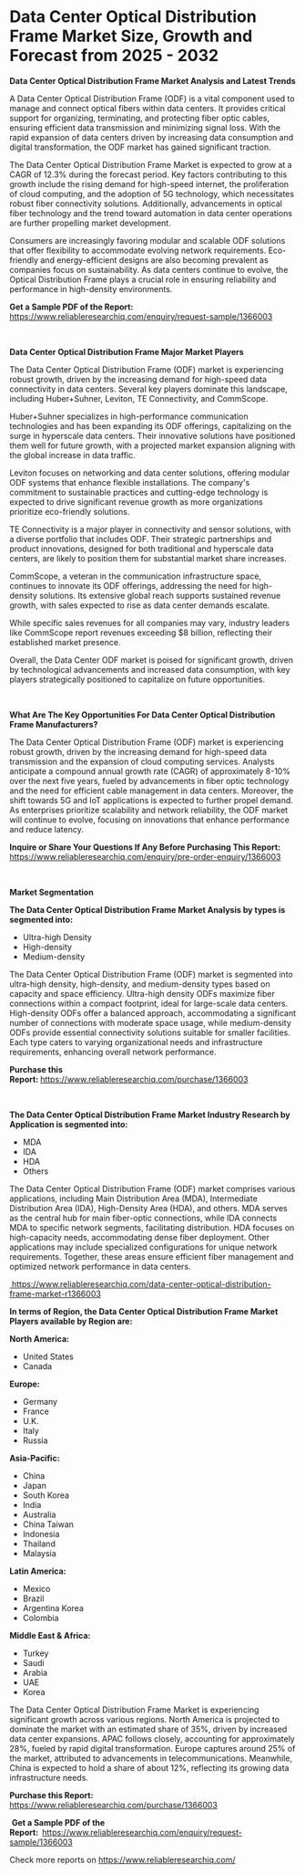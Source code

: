 <p><h1>Data Center Optical Distribution Frame Market Size, Growth and Forecast from 2025 - 2032</h1></p><p><strong>Data Center Optical Distribution Frame Market Analysis and Latest Trends</strong></p>
<p><p>A Data Center Optical Distribution Frame (ODF) is a vital component used to manage and connect optical fibers within data centers. It provides critical support for organizing, terminating, and protecting fiber optic cables, ensuring efficient data transmission and minimizing signal loss. With the rapid expansion of data centers driven by increasing data consumption and digital transformation, the ODF market has gained significant traction.</p><p>The Data Center Optical Distribution Frame Market is expected to grow at a CAGR of 12.3% during the forecast period. Key factors contributing to this growth include the rising demand for high-speed internet, the proliferation of cloud computing, and the adoption of 5G technology, which necessitates robust fiber connectivity solutions. Additionally, advancements in optical fiber technology and the trend toward automation in data center operations are further propelling market development.</p><p>Consumers are increasingly favoring modular and scalable ODF solutions that offer flexibility to accommodate evolving network requirements. Eco-friendly and energy-efficient designs are also becoming prevalent as companies focus on sustainability. As data centers continue to evolve, the Optical Distribution Frame plays a crucial role in ensuring reliability and performance in high-density environments.</p></p>
<p><strong>Get a Sample PDF of the Report:&nbsp;</strong> <a href="https://www.reliableresearchiq.com/enquiry/request-sample/1366003?utm_campaign=2820&utm_medium=2&utm_source=Github&utm_content=ia&utm_term=22032025&utm_id=data-center-optical-distribution-frame">https://www.reliableresearchiq.com/enquiry/request-sample/1366003</a></p>
<p>&nbsp;</p>
<p><strong>Data Center Optical Distribution Frame Major Market Players</strong></p>
<p><p>The Data Center Optical Distribution Frame (ODF) market is experiencing robust growth, driven by the increasing demand for high-speed data connectivity in data centers. Several key players dominate this landscape, including Huber+Suhner, Leviton, TE Connectivity, and CommScope.</p><p>Huber+Suhner specializes in high-performance communication technologies and has been expanding its ODF offerings, capitalizing on the surge in hyperscale data centers. Their innovative solutions have positioned them well for future growth, with a projected market expansion aligning with the global increase in data traffic.</p><p>Leviton focuses on networking and data center solutions, offering modular ODF systems that enhance flexible installations. The company's commitment to sustainable practices and cutting-edge technology is expected to drive significant revenue growth as more organizations prioritize eco-friendly solutions.</p><p>TE Connectivity is a major player in connectivity and sensor solutions, with a diverse portfolio that includes ODF. Their strategic partnerships and product innovations, designed for both traditional and hyperscale data centers, are likely to position them for substantial market share increases.</p><p>CommScope, a veteran in the communication infrastructure space, continues to innovate its ODF offerings, addressing the need for high-density solutions. Its extensive global reach supports sustained revenue growth, with sales expected to rise as data center demands escalate.</p><p>While specific sales revenues for all companies may vary, industry leaders like CommScope report revenues exceeding $8 billion, reflecting their established market presence.</p><p>Overall, the Data Center ODF market is poised for significant growth, driven by technological advancements and increased data consumption, with key players strategically positioned to capitalize on future opportunities.</p></p>
<p>&nbsp;</p>
<p><strong>What Are The Key Opportunities For Data Center Optical Distribution Frame Manufacturers?</strong></p>
<p><p>The Data Center Optical Distribution Frame (ODF) market is experiencing robust growth, driven by the increasing demand for high-speed data transmission and the expansion of cloud computing services. Analysts anticipate a compound annual growth rate (CAGR) of approximately 8-10% over the next five years, fueled by advancements in fiber optic technology and the need for efficient cable management in data centers. Moreover, the shift towards 5G and IoT applications is expected to further propel demand. As enterprises prioritize scalability and network reliability, the ODF market will continue to evolve, focusing on innovations that enhance performance and reduce latency.</p></p>
<p><strong>Inquire or Share Your Questions If Any Before Purchasing This Report:</strong> <a href="https://www.reliableresearchiq.com/enquiry/pre-order-enquiry/1366003?utm_campaign=2820&utm_medium=2&utm_source=Github&utm_content=ia&utm_term=22032025&utm_id=data-center-optical-distribution-frame">https://www.reliableresearchiq.com/enquiry/pre-order-enquiry/1366003</a></p>
<p>&nbsp;</p>
<p><strong>Market Segmentation</strong></p>
<p><strong>The Data Center Optical Distribution Frame Market Analysis by types is segmented into:</strong></p>
<p><ul><li>Ultra-high Density</li><li>High-density</li><li>Medium-density</li></ul></p>
<p><p>The Data Center Optical Distribution Frame (ODF) market is segmented into ultra-high density, high-density, and medium-density types based on capacity and space efficiency. Ultra-high density ODFs maximize fiber connections within a compact footprint, ideal for large-scale data centers. High-density ODFs offer a balanced approach, accommodating a significant number of connections with moderate space usage, while medium-density ODFs provide essential connectivity solutions suitable for smaller facilities. Each type caters to varying organizational needs and infrastructure requirements, enhancing overall network performance.</p></p>
<p><strong>Purchase this Report:&nbsp;</strong><a href="https://www.reliableresearchiq.com/purchase/1366003?utm_campaign=2820&utm_medium=2&utm_source=Github&utm_content=ia&utm_term=22032025&utm_id=data-center-optical-distribution-frame">https://www.reliableresearchiq.com/purchase/1366003</a></p>
<p>&nbsp;</p>
<p><strong>The Data Center Optical Distribution Frame Market Industry Research by Application is segmented into:</strong></p>
<p><ul><li>MDA</li><li>IDA</li><li>HDA</li><li>Others</li></ul></p>
<p><p>The Data Center Optical Distribution Frame (ODF) market comprises various applications, including Main Distribution Area (MDA), Intermediate Distribution Area (IDA), High-Density Area (HDA), and others. MDA serves as the central hub for main fiber-optic connections, while IDA connects MDA to specific network segments, facilitating distribution. HDA focuses on high-capacity needs, accommodating dense fiber deployment. Other applications may include specialized configurations for unique network requirements. Together, these areas ensure efficient fiber management and optimized network performance in data centers.</p></p>
<p><a href="https://www.reliableresearchiq.com/data-center-optical-distribution-frame-market-r1366003?utm_campaign=2820&utm_medium=2&utm_source=Github&utm_content=ia&utm_term=22032025&utm_id=data-center-optical-distribution-frame">&nbsp;https://www.reliableresearchiq.com/data-center-optical-distribution-frame-market-r1366003</a></p>
<p><strong>In terms of Region, the Data Center Optical Distribution Frame Market Players available by Region are:</strong></p>
<p>
    <p> <strong> North America: </strong>
        <ul>
            <li>United States</li>
            <li>Canada</li>
        </ul>
        </p> 
    <p> <strong> Europe: </strong>
        <ul>
            <li>Germany</li>
            <li>France</li>
            <li>U.K.</li>
            <li>Italy</li>
            <li>Russia</li>
        </ul>
        </p> 
    <p> <strong> Asia-Pacific: </strong>
        <ul>
            <li>China</li>
            <li>Japan</li>
            <li>South Korea</li>
            <li>India</li>
            <li>Australia</li>
            <li>China Taiwan</li>
            <li>Indonesia</li>
            <li>Thailand</li>
            <li>Malaysia</li>
        </ul>
        </p> 
    <p> <strong> Latin America: </strong>
        <ul>
            <li>Mexico</li>
            <li>Brazil</li>
            <li>Argentina Korea</li>
            <li>Colombia</li>
        </ul>
        </p> 
    <p> <strong> Middle East & Africa: </strong>
        <ul>
            <li>Turkey</li>
            <li>Saudi</li>
            <li>Arabia</li>
            <li>UAE</li>
            <li>Korea</li>
        </ul>
    </p>
    </p>
<p><p>The Data Center Optical Distribution Frame Market is experiencing significant growth across various regions. North America is projected to dominate the market with an estimated share of 35%, driven by increased data center expansions. APAC follows closely, accounting for approximately 28%, fueled by rapid digital transformation. Europe captures around 25% of the market, attributed to advancements in telecommunications. Meanwhile, China is expected to hold a share of about 12%, reflecting its growing data infrastructure needs.</p></p>
<p><strong>Purchase this Report: </strong><a href="https://www.reliableresearchiq.com/purchase/1366003?utm_campaign=2820&utm_medium=2&utm_source=Github&utm_content=ia&utm_term=22032025&utm_id=data-center-optical-distribution-frame">https://www.reliableresearchiq.com/purchase/1366003</a></p>
<p>&nbsp;<strong>Get a Sample PDF of the Report:&nbsp;&nbsp;</strong><a href="https://www.reliableresearchiq.com/enquiry/request-sample/1366003?utm_campaign=2820&utm_medium=2&utm_source=Github&utm_content=ia&utm_term=22032025&utm_id=data-center-optical-distribution-frame">https://www.reliableresearchiq.com/enquiry/request-sample/1366003</a></p>
<p><strong></strong></p>
<p>Check more reports on <a href="https://www.reliableresearchiq.com/?utm_campaign=2820&utm_medium=2&utm_source=Github&utm_content=ia&utm_term=22032025&utm_id=data-center-optical-distribution-frame">https://www.reliableresearchiq.com/</a></p>